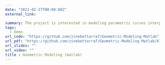 ```yaml
---
date: "2021-02-27T00:00:00Z"
external_link: 

summary: The project is interested in modeling parametric curves interpolating a set of points using Hermite cubic splines, with tangents estimated by Cardinal splines at first, then by two other estimates of the tangents (Hermite_v1 and Hermite_v2), then we have moved to Lagrange interpolation, and finally to cubic splines C2 .
tags:
  - Demo
url_code: "https://github.com/zinebettarraf/Geometric-Modeling-Matlab"
url_pdf: "https://github.com/zinebettarraf/Geometric-Modeling-Matlab/blob/main/Documentation.pdf"
url_slides: ""
url_video: ""
title : Geometric Modeling (matlab)
---
```

